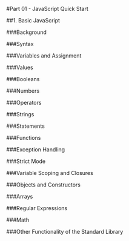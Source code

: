 #Part 01 - JavaScript Quick Start

##1. Basic JavaScript

###Background

###Syntax

###Variables and Assignment

###Values

###Booleans

###Numbers

###Operators

###Strings

###Statements

###Functions

###Exception Handling

###Strict Mode

###Variable Scoping and Closures

###Objects and Constructors

###Arrays

###Regular Expressions

###Math

###Other Functionality of the Standard Library